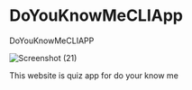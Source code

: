 # DoYouKnowMeCLIApp
DoYouKnowMeCLIAPP

![Screenshot (21)](https://user-images.githubusercontent.com/85553942/205509224-edfdcbaa-5647-47b8-89a2-addef6446040.png)


This website is quiz app for do your know me
